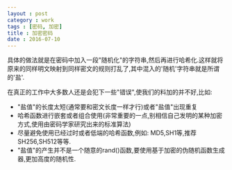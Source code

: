 ```yaml
---
layout : post
category : work
tags : [密码, 加密]
title : 加密密码
date : 2016-07-10
---
```


具体的做法就是在密码中加入一段"随机化"的字符串,然后再进行哈希化.这样就将原来的同样明文映射到同样密文的规则打乱了,其中混入的'随机'字符串就是所谓的'盐'.

在真正的工作中大多数人还是会犯下一些"错误",使我们的料加的并不好,比如:

-   "盐值"的长度太短(通常要和密文长度一样才行)或者"盐值"出现重复
-   哈希函数进行嵌套或者组合使用(非常重要的一点,别相信自己发明的某种加密方式,使用由密码学家研究出来的标准算法)
-   尽量避免使用已经过时或者低端的哈希函数,例如: MD5,SH1等,推荐SH256,SH512等等.
-   "盐值"的产生并不是一个随意的rand()函数,要使用基于加密的伪随机函数生成器,更加高度的随机性.
